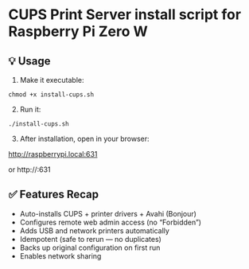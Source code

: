# CUPS Print Server install script for Raspberry Pi Zero W

## 💡 Usage

1. Make it executable:

```shell
chmod +x install-cups.sh
```


2. Run it:

```shell
./install-cups.sh
```


3. After installation, open in your browser:

http://raspberrypi.local:631

or http://<your Pi IP>:631

## ✅ Features Recap

- Auto-installs CUPS + printer drivers + Avahi (Bonjour)
- Configures remote web admin access (no “Forbidden”)
- Adds USB and network printers automatically
- Idempotent (safe to rerun — no duplicates)
- Backs up original configuration on first run
- Enables network sharing